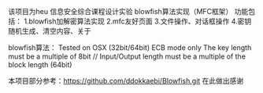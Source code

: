 该项目为heu 信息安全综合课程设计实验 blowfish算法实现（MFC框架）
功能包括：
1.blowfish加解密算法实现
2.mfc友好页面
3.文件操作、对话框操作
4.密钥随机生成、清空内容、关于

blowfish算法：
Tested on OSX (32bit/64bit)
ECB mode only
The key length must be a multiple of 8bit
// Input/Output length must be a multiple of the block length (64bit)

本项目部分参考：https://github.com/ddokkaebi/Blowfish.git
在此做出感谢
